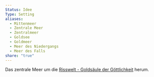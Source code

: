 ```yaml
---
Status: Idee
Type: Setting
aliases:
  - Mittenmeer
  - Zentrale Meer
  - Zentralmeer
  - Goldsee
  - Goldmeer
  - Meer des Niedergangs
  - Meer des Falls
share: "true"
---
```

Das zentrale Meer um die [Risswelt - Goldsäule der Göttlichkeit](./Risswelt%20-%20Golds%C3%A4ule%20der%20G%C3%B6ttlichkeit.md) herum. 